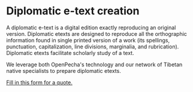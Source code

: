 
# Diplomatic e-text creation

A diplomatic e-text is a digital edition exactly reproducing an original version. Diplomatic etexts are designed to reproduce all the orthographic information found in  single printed version of a work (its spellings, punctuation, capitalization, line divisions, marginalia, and rubrication). Diplomatic etexts facilitate scholarly study of a text.

We leverage both OpenPecha's technology and our network of Tibetan native specialists to prepare diplomatic etexts. 

[Fill in this form for a quote.](https://pecha.jobs/)
